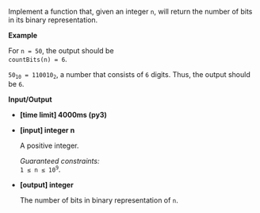 <div class="markdown"><p>Implement a function that, given an integer <code>n</code>, will return the number of bits in its binary representation.</p>
<p><strong>Example</strong></p>
<p>For <code>n = 50</code>, the output should be<br>
<code>countBits(n) = 6</code>.</p>
<p><code>50<sub>10</sub> = 110010<sub>2</sub></code>, a number that consists of <code>6</code> digits. Thus, the output should be <code>6</code>.</p>
<p><strong>Input/Output</strong></p>
<ul>
<li><strong>[time limit] 4000ms (py3)</strong></li>
</ul>
<ul>
<li>
<p><strong>[input] integer n</strong></p>
<p>A positive integer.</p>
<p><em>Guaranteed constraints:</em><br>
<code>1 ≤ n ≤ 10<sup>9</sup></code>.</p>
</li>
<li>
<p><strong>[output] integer</strong></p>
<p>The number of bits in binary representation of <code>n</code>.</p>
</li>
</ul>
</div>